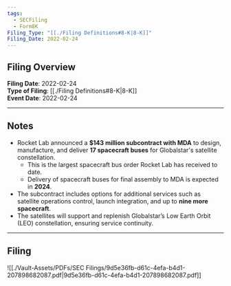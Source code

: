 ```yaml
---
tags:
  - SECFiling
  - Form8K
Filing_Type: "[[./Filing Definitions#8-K|8-K]]"
Filing_Date: 2022-02-24
---
```

## Filing Overview

**Filing Date**: 2022-02-24  
**Type of Filing**: [[./Filing Definitions#8-K|8-K]]  
**Event Date**: 2022-02-24  

---
## Notes

- Rocket Lab announced a **$143 million subcontract with MDA** to design, manufacture, and deliver **17 spacecraft buses** for Globalstar's satellite constellation.  
  - This is the largest spacecraft bus order Rocket Lab has received to date.
  - Delivery of spacecraft buses for final assembly to MDA is expected in **2024**.  
- The subcontract includes options for additional services such as satellite operations control, launch integration, and up to **nine more spacecraft**.
- The satellites will support and replenish Globalstar’s Low Earth Orbit (LEO) constellation, ensuring service continuity.

---
## Filing

![[./Vault-Assets/PDFs/SEC Filings/9d5e36fb-d61c-4efa-b4d1-207898682087.pdf|9d5e36fb-d61c-4efa-b4d1-207898682087.pdf]]
